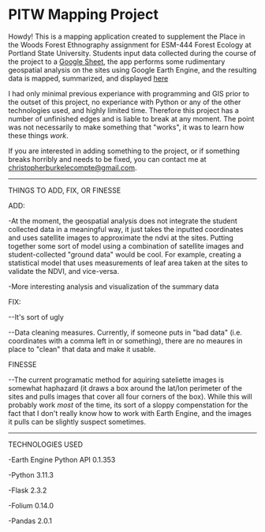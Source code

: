 # PITW Mapping Project

Howdy! This is a mapping application created to supplement the Place in the Woods Forest Ethnography assignment for ESM-444 Forest Ecology at Portland State University. Students input data collected during the course of the project to a [Google Sheet]( https://docs.google.com/spreadsheets/d/1jySQbxCzbiSPNtTG1xPxiIWVtjMeawwrdV_XUwHfWEE/edit?usp=sharing), the app performs some rudimentary geospatial analysis on the sites using Google Earth Engine, and the resulting data is mapped, summarized, and displayed [here](http://christgopher.pythonanywhere.com/)

I had only minimal previous experiance with programming and GIS prior to the outset of this project, no experiance with Python or any of the other technologies used, and highly limited time. Therefore this project has a number of unfinished edges and is liable to break at any moment. The point was not necessarily to make something that "works", it was to learn how these things *work*.

If you are interested in adding something to the project, or if something breaks horribly and needs to be fixed, you can contact me at christopherburkelecompte@gmail.com.

___________________________________________________________________________________________
THINGS TO ADD, FIX, OR FINESSE

ADD:

-At the moment, the geospatial analysis does not integrate the student collected data in a meaningful way, it just takes the inputted coordinates and uses satellite images to approximate the ndvi at the sites. Putting together some sort of model using a combination of satellite images and student-collected "ground data" would be cool. For example, creating a statistical model that uses measurements of leaf area taken at the sites to validate the NDVI, and vice-versa.

-More interesting analysis and visualization of the summary data

FIX:

--It's sort of ugly

--Data cleaning measures. Currently, if someone puts in "bad data" (i.e. coordinates with a comma left in or something), there are no meaures in place to "clean" that data and make it usable.


FINESSE

--The current programatic method for aquiring sateliette images is somewhat haphazard (it draws a box around the lat/lon perimeter of the sites and pulls images that cover all four corners of the box). While this will probably work *most* of the time, its sort of a sloppy compenstation for the fact that I don't really know how to work with Earth Engine, and the images it pulls can be slightly suspect sometimes.

___________________________________________________________________________________________
TECHNOLOGIES USED

-Earth Engine Python API 0.1.353

-Python 3.11.3

-Flask 2.3.2

-Folium 0.14.0

-Pandas 2.0.1
